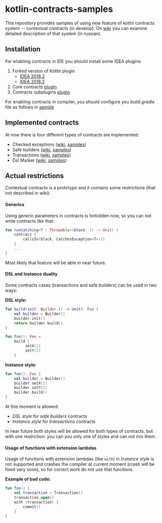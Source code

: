 # kotlin-contracts-samples

This repository provides samples of using new feature of kotlin contracts system -- contextual contracts (in develop). On [wiki](https://github.com/demiurg906/kotlin-contracts-samples/wiki) you can examine detailed description of that system (in russian).

## Installation

For enabling contracts in IDE you should install some IDEA plugins:
1. Forked version of Kotlin plugin
    - [IDEA 2018.2](https://teamcity.jetbrains.com/repository/download/Kotlin_dev_CompilerAllPlugins/1818249:id/kotlin-plugin-1.3.30-dev-86-IJ2018.2-1.zip)
    - [IDEA 2018.3](https://teamcity.jetbrains.com/repository/download/Kotlin_dev_CompilerAllPlugins/1818249:id/kotlin-plugin-1.3.30-dev-86-IJ2018.3-1.zip)
2. Core contracts [plugin](https://teamcity.jetbrains.com/repository/download/Kotlin_dev_CompilerAllPlugins/1818249:id/kotlin-compiler-1.3.30-dev-86.zip!/kotlinc/lib/kotlin-contracts-plugin.jar)
3. Contracts subplugins [plugin](https://teamcity.jetbrains.com/repository/download/Kotlin_dev_CompilerAllPlugins/1818249:id/kotlin-compiler-1.3.30-dev-86.zip!/kotlinc/lib/kotlin-contracts-compiler-subplugins.jar)

For enabling contracts in compiler, you should configure you _build.gradle_ file as follows in [sample](build.gradle)

## Implemented contracts

At now there is four different types of contracts are implemented:
- Checked exceptions ([wiki](https://github.com/demiurg906/kotlin/wiki/05.Implemented_cases#checked-exceptions), [samples](src/main/kotlin/samples/CheckedExceptions.kt))
- Safe builders ([wiki](https://github.com/demiurg906/kotlin/wiki/05.Implemented_cases#transactions), [samples](src/main/kotlin/samples/SafeBuilders.kt))
- Transactions ([wiki](https://github.com/demiurg906/kotlin/wiki/05.Implemented_cases#dsl-marker), [samples](src/main/kotlin/samples/Transactions.kt))
- Dsl Marker ([wiki](https://github.com/demiurg906/kotlin/wiki/05.Implemented_cases#safe-builders), [samples](src/main/kotlin/samples/DslMarker.kt))

## Actual restrictions

Contextual contracts is a prototype and it contains some restrictions (that not described in wiki):

#### Generics

Using generic parameters in contracts is forbidden now, so you can not write contracts like that:
```kotlin
fun runCatching<T : Throwable>(block: () -> Unit) {
    contract {
        callsIn(block, CatchesException<T>())
    }
    ...
}
```

Most likely that feature will be able in near future.

#### DSL and Instance duality

Some contracts cases (transactions and safe builders) can be used in two ways:

**DSL style:**
```kotlin
fun build(init: Builder.() -> Unit): Foo {
    val builder = Builder()
    builder.init()
    return builder.build()
}

fun foo(): Foo =
    build {
         setX(1)
         setY(2)
    }
```

**Instance style:**
```kotlin
fun foo(): Foo {
    val builder = Builder()
    builder.setX(1)
    builder.setY(2)
    builder.build()
}
```

At this moment is allowed:
- _DSL style_ for _safe builders_ contracts
- _Instance style_ for _transactions_ contracts

In near future both styles will be allowed for both types of contracts, but with one restriction: you can you only one of styles and can not mix them.

#### Usage of functions with extension lambdas

Usage of functions with extension lambdas (like `with`) in _Instance style_ is not supported and crashes the compiler at current moment (crash will be fixed very soon), so for correct work do not use that functions.

**Example of bad code:**
```kotlin
fun foo() {
    val transaction = Transaction()
    transaction.open()
    with (transaction) {
        commit()
    }
}
```